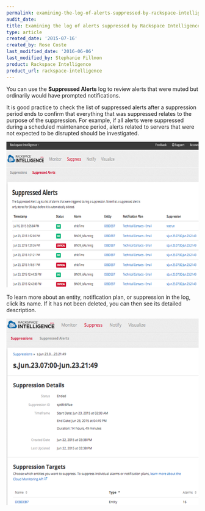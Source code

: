```yaml
---
permalink: examining-the-log-of-alerts-suppressed-by-rackspace-intelligence/
audit_date:
title: Examining the log of alerts suppressed by Rackspace Intelligence
type: article
created_date: '2015-07-16'
created_by: Rose Coste
last_modified_date: '2016-06-06'
last_modified_by: Stephanie Fillmon
product: Rackspace Intelligence
product_url: rackspace-intelligence
---
```


You can use the **Suppressed Alerts** log to review alerts that were
muted but ordinarily would have prompted notifications.

It is good practice to check the list of suppressed alerts after a
suppression period ends to confirm that everything that was suppressed
relates to the purpose of the suppression. For example, if all alerts
were suppressed during a scheduled maintenance period, alerts related to
servers that were not expected to be disrupted should be investigated.

<img src="intelligence-suppression-log.png" width="703" height="382" />

To learn more about an entity, notification plan, or suppression in the
log, click its name. If it has not been deleted, you can then see its
detailed description.

<img src="intelligence-suppression-inactive.png" width="545" height="489" />
